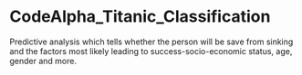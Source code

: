 # CodeAlpha_Titanic_Classification
Predictive analysis which tells whether the person will be save from sinking and the factors most likely leading to success-socio-economic status, age, gender and more.

